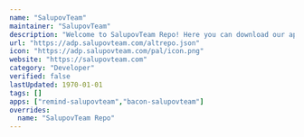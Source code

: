 ```yaml
---
name: "SalupovTeam"
maintainer: "SalupovTeam"
description: "Welcome to SalupovTeam Repo! Here you can download our apps."
url: "https://adp.salupovteam.com/altrepo.json"
icon: "https://adp.salupovteam.com/pal/icon.png"
website: "https://salupovteam.com"
category: "Developer"
verified: false
lastUpdated: 1970-01-01
tags: []
apps: ["remind-salupovteam","bacon-salupovteam"]
overrides:
  name: "SalupovTeam Repo"
---
```


